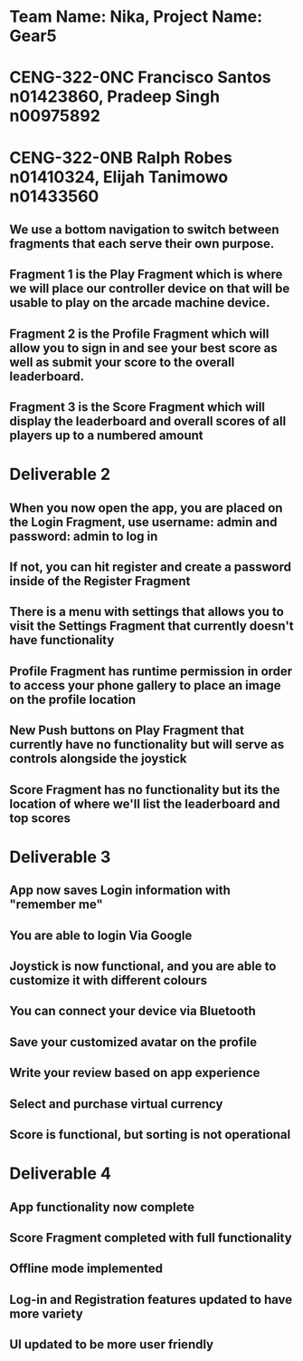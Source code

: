 # Team Name: Nika, Project Name: Gear5
# CENG-322-0NC Francisco Santos n01423860, Pradeep Singh n00975892
# CENG-322-0NB Ralph Robes n01410324, Elijah Tanimowo n01433560
## We use a bottom navigation to switch between fragments that each serve their own purpose.
## Fragment 1 is the Play Fragment which is where we will place our controller device on that will be usable to play on the arcade machine device.
## Fragment 2 is the Profile Fragment which will allow you to sign in and see your best score as well as submit your score to the overall leaderboard.
## Fragment 3 is the Score Fragment which will display the leaderboard and overall scores of all players up to a numbered amount

# Deliverable 2
## When you now open the app, you are placed on the Login Fragment, use username: admin and password: admin to log in
## If not, you can hit register and create a password inside of the Register Fragment
## There is a menu with settings that allows you to visit the Settings Fragment that currently doesn't have functionality
## Profile Fragment has runtime permission in order to access your phone gallery to place an image on the profile location
## New Push buttons on Play Fragment that currently have no functionality but will serve as controls alongside the joystick
## Score Fragment has no functionality but its the location of where we'll list the leaderboard and top scores

# Deliverable 3 
## App now saves Login information with "remember me"
## You are able to login Via Google
## Joystick is now functional, and you are able to customize it with different colours
## You can connect your device via Bluetooth 
## Save your customized avatar on the profile
## Write your review based on app experience
## Select and purchase virtual currency
## Score is functional, but sorting is not operational  

# Deliverable 4
## App functionality now complete
## Score Fragment completed with full functionality
## Offline mode implemented
## Log-in and Registration features updated to have more variety
## UI updated to be more user friendly

